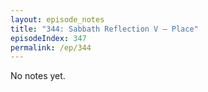 ```yaml
---
layout: episode_notes
title: "344: Sabbath Reflection V — Place"
episodeIndex: 347
permalink: /ep/344
---
```

No notes yet.
